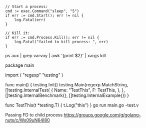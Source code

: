 
```
// Start a process:
cmd := exec.Command("sleep", "5")
if err := cmd.Start(); err != nil {
    log.Fatal(err)
}

// Kill it:
if err := cmd.Process.Kill(); err != nil {
    log.Fatal("failed to kill process: ", err)
}
```

ps aux | grep varvoy | awk '{print $2}' | xargs kill



package main

import (
	"regexp"
	"testing"
)

func main() {
	testing.Init()
	testing.Main(regexp.MatchString, []testing.InternalTest{
		{
			Name: "TestThis",
			F:    TestThis,
		},
	}, []testing.InternalBenchmark{}, []testing.InternalExample{})
}

func TestThis(t *testing.T) {
	t.Log("this")
}
go run main.go -test.v


Passing FD to child process
https://groups.google.com/g/golang-nuts/c/Ws09uN64I80